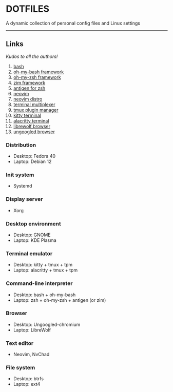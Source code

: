 # DOTFILES

A dynamic collection of personal config files and Linux settings

---

## Links

*Kudos to all the authors!*

1. [bash](https://www.gnu.org/software/bash/)
2. [oh-my-bash framework](https://ohmybash.nntoan.com/)
3. [oh-my-zsh framework](https://ohmyz.sh/)
4. [zim framework](https://zimfw.sh/)
5. [antigen for zsh](https://github.com/zsh-users/antigen)
6. [neovim](https://neovim.io/)
7. [neovim distro](https://nvchad.com/)
8. [terminal multiplexer](https://github.com/tmux/tmux/wiki)
9. [tmux plugin manager](https://github.com/tmux-plugins/tpm)
10. [kitty terminal](https://sw.kovidgoyal.net/kitty/)
11. [alacritty terminal](https://alacritty.org/index.html)
12. [librewolf browser](https://librewolf.net/)
13. [ungoogled browser](https://github.com/ungoogled-software/ungoogled-chromium)

### Distribution

- Desktop: Fedora 40
- Laptop: Debian 12

### Init system

- Systemd

### Display server

- Xorg

### Desktop environment

- Desktop: GNOME
- Laptop: KDE Plasma

### Terminal emulator

- Desktop: kitty + tmux + tpm
- Laptop: alacritty + tmux + tpm

### Command-line interpreter 
- Desktop: bash + oh-my-bash
- Laptop: zsh + oh-my-zsh + antigen (or zim)

### Browser

- Desktop: Ungoogled-chromium
- Laptop: LibreWolf

### Text editor

- Neovim, NvChad

### File system

- Desktop: btrfs
- Laptop: ext4

